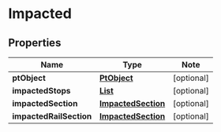 # Impacted

## Properties

Name | Type | Note
---- | ---- | ----
**ptObject** | [**PtObject**](PtObject.md) | [optional] 
**impactedStops** | [**List<ImpactedStop>**](ImpactedStop.md) | [optional] 
**impactedSection** | [**ImpactedSection**](ImpactedSection.md) | [optional] 
**impactedRailSection** | [**ImpactedSection**](ImpactedSection.md) | [optional] 

